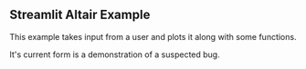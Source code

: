 ## Streamlit Altair Example

This example takes input from a user and plots it along with some functions. 


It's current form is a demonstration of a suspected bug. 